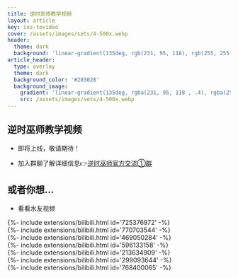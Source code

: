 ```yaml
---
title: 逆时巫师教学视频
layout: article
key: ins-tovideo
cover: /assets/images/sets/4-500x.webp
header:
  theme: dark
  background: 'linear-gradient(135deg, rgb(231, 95, 118), rgb(255, 255, 255))'
article_header:
  type: overlay
  theme: dark
  background_color: '#203028'
  background_image:
    gradient: 'linear-gradient(135deg, rgba(231, 95, 118 , .4), rgba(255, 255, 255, .4))'
    src: /assets/images/sets/4-500x.webp
---
```




## 逆时巫师教学视频

<!--more-->

* 即将上线，敬请期待！

* 加入群聊了解详细信息👉[逆时巫师官方交流①群](https://qm.qq.com/cgi-bin/qm/qr?k=e35nQUmzf81psHxjMdsTYwGnLWOrKs-_&jump_from=webapi)

## 或者你想...

* 看看水友视频

<div>{%- include extensions/bilibili.html id='725376972' -%}</div>

<div>{%- include extensions/bilibili.html id='770703544' -%}</div>

<div>{%- include extensions/bilibili.html id='469050284' -%}</div>

<div>{%- include extensions/bilibili.html id='596133158' -%}</div>

<div>{%- include extensions/bilibili.html id='213634909' -%}</div>

<div>{%- include extensions/bilibili.html id='299093644' -%}</div>

<div>{%- include extensions/bilibili.html id='768400065' -%}</div>